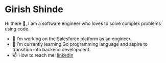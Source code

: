 # Girish Shinde

Hi there 👋, I am a software engineer who loves to solve complex problems using code.

- 🔭 I’m working on the Salesforce platform as an engineer.
- 🌱 I’m currently learning Go programming language and aspire to transition into backend development.
- 📫 How to reach me: [linkedin](https://www.linkedin.com/in/girish-shinde/)
